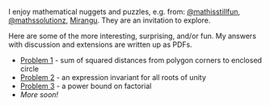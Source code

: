 I enjoy mathematical nuggets and puzzles, e.g. from:
[@mathisstillfun](https://x.com/mathisstillfun),
[@mathssolutionz](https://x.com/mathssolutionz),
[Mirangu](https://mirangu.com). They are an invitation to explore.

Here are some of the more interesting, surprising, and/or fun. My answers with discussion and extensions are written up as PDFs.

* [Problem 1](problem-1/index.html) - sum of squared distances from polygon corners to enclosed circle
* [Problem 2](problem-2/index.html) - an expression invariant for all roots of unity
* [Problem 3](problem-3/index.html) - a power bound on factorial
* _More soon!_

<!--
JD Cook.
All my puzzle books...

And others from Twitter
* https://x.com/tcorbettclark/status/1675758858831011841
* https://x.com/tcorbettclark/status/1660174431535202309
* https://x.com/tcorbettclark/status/1586618640295682048
* https://x.com/tcorbettclark/status/1581236996563144706
* https://x.com/tcorbettclark/status/1572334490504273928
* https://x.com/tcorbettclark/status/1565333608402866176
* https://x.com/tcorbettclark/status/1558145609214967808
-->
